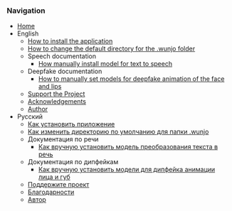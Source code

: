 ### Navigation

- [Home](https://github.com/wladradchenko/wunjo.wladradchenko.ru/wiki)
- English
  - [How to install the application](https://github.com/wladradchenko/wunjo.wladradchenko.ru/wiki/How-to-install-the-application)
  - [How to change the default directory for the .wunjo folder](https://github.com/wladradchenko/wunjo.wladradchenko.ru/wiki/How-to-change-the-default-directory-for-the-.wunjo-folder)
  - Speech documentation
    - [How manually install model for text to speech](https://github.com/wladradchenko/wunjo.wladradchenko.ru/wiki/How-manually-install-model-for-text-to-speech)
  - Deepfake documentation
    - [How to manually set models for deepfake animation of the face and lips](https://github.com/wladradchenko/wunjo.wladradchenko.ru/wiki/How-to-manually-set-models-for-deepfake-animation-of-the-face-and-lips)
  - [Support the Project](https://github.com/wladradchenko/wunjo.wladradchenko.ru/wiki/Support-the-Project)
  - [Acknowledgements](https://github.com/wladradchenko/wunjo.wladradchenko.ru/wiki/Acknowledgements)
  - [Author](https://github.com/wladradchenko/wunjo.wladradchenko.ru/wiki/Author)
- Русский
  - [Как установить приложение](https://github.com/wladradchenko/wunjo.wladradchenko.ru/wiki/Как-установить-приложение)
  - [Как изменить директорию по умолчанию для папки .wunjo](https://github.com/wladradchenko/wunjo.wladradchenko.ru/wiki/Как-изменить-директорию-по-умолчанию-для-папки-.wunjo)
  - Документация по речи
    - [Как вручную установить модель преобразования текста в речь](https://github.com/wladradchenko/wunjo.wladradchenko.ru/wiki/Как-вручную-установить-модель-преобразования-текста-в-речь)
  - Документация по дипфейкам
    - [Как вручную установить модели для дипфейка анимации лица и губ](https://github.com/wladradchenko/wunjo.wladradchenko.ru/wiki/Как-вручную-установить-модели-для-дипфейка-анимации-лица-и-губ)
  - [Поддержите проект](https://github.com/wladradchenko/wunjo.wladradchenko.ru/wiki/Поддержите-проект)
  - [Благодарности](https://github.com/wladradchenko/wunjo.wladradchenko.ru/wiki/Благодарности)
  - [Автор](https://github.com/wladradchenko/wunjo.wladradchenko.ru/wiki/Автор)